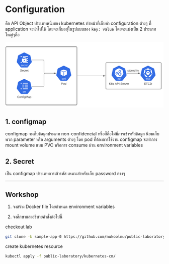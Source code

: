 # Configuration

คือ API Object ประเภทหนึ่งของ kubernetes ทำหน้าที่เก็บค่า configuration ต่างๆ ที่ application จะนำไปใช้ โดยจะเก็บอยุ่ในรูปแบบของ `key: value` โดยจะแบ่งเป็น 2 ประเภทใหญ่ๆคือ

![config-map](../images/secrets-edited.webp)

## 1. configmap
configmap จะเก็บข้อมุลประเภท  non-confidencial หรือก็คือไม่มีการเข้ารหัสข้อมูล นิยมเก็บพวก parameter หรือ arguments ต่างๆ โดย pod ที่ต้องการใช้งาน configmap จะทำการ mount volume แบบ PVC หรือการ consume ผ่าน environment variables

## 2. Secret 
เป็น configmap ประเภทการเข้ารหัส เหมาะสำหรับเก็บ password ต่างๆ

---
## Workshop
1. จงสร้าง Docker file  โดยกำหนด environment variables 

2. จงศึกษาและอธิบายคำสั่งต่อไปนี้

checkout lab
```bash
git clone -b sample-app-0 https://github.com/nukoolmu/public-laboratory.git
```

create kubernetes resource
```bash
kubectl apply -f public-laboratory/kubernetes-cm/
```